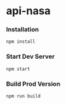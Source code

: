 # api-nasa

### Installation

```
npm install
```

### Start Dev Server

```
npm start
```

### Build Prod Version

```
npm run build
```
